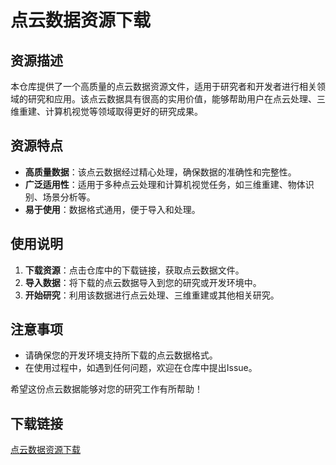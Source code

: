 # 点云数据资源下载

## 资源描述

本仓库提供了一个高质量的点云数据资源文件，适用于研究者和开发者进行相关领域的研究和应用。该点云数据具有很高的实用价值，能够帮助用户在点云处理、三维重建、计算机视觉等领域取得更好的研究成果。

## 资源特点

- **高质量数据**：该点云数据经过精心处理，确保数据的准确性和完整性。
- **广泛适用性**：适用于多种点云处理和计算机视觉任务，如三维重建、物体识别、场景分析等。
- **易于使用**：数据格式通用，便于导入和处理。

## 使用说明

1. **下载资源**：点击仓库中的下载链接，获取点云数据文件。
2. **导入数据**：将下载的点云数据导入到您的研究或开发环境中。
3. **开始研究**：利用该数据进行点云处理、三维重建或其他相关研究。

## 注意事项

- 请确保您的开发环境支持所下载的点云数据格式。
- 在使用过程中，如遇到任何问题，欢迎在仓库中提出Issue。

希望这份点云数据能够对您的研究工作有所帮助！

## 下载链接

[点云数据资源下载](https://pan.quark.cn/s/b64e966ca672)
